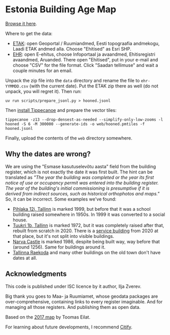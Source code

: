 # Estonia Building Age Map

[Browse it here](https://osmz.ee/hooned/).

Where to get the data:

* [ETAK](https://geoportaal.maaamet.ee/est/ruumiandmed/eesti-topograafia-andmekogu/laadi-etak-andmed-alla-p609.html):
    open Geoportal / Ruumiandmed, Eesti topograafia andmekogu, Laadi ETAK andmed alla.
    Choose "Ehitised" as Esri SHP.
* [EHR](https://livekluster.ehr.ee/ui/ehr/v1/infoportal/reports):
    open E-ehitus, choose Infoportaal ja avaandmed, Ehitisregistri avaandmed, Aruanded.
    There open "Ehitised", put in your e-mail and choose "CSV" for the file format. Click "Saadan tellimuse"
    and wait a couple minutes for an email.

Unpack the zip file into the `data` directory and rename the file to `ehr-YYMMDD.csv` (with the current date).
Put the ETAK zip there as well (do not unpack, you will regret it). Then run:

    uv run scripts/prepare_jsonl.py > hooned.jsonl

Then [install Tippecanoe](https://github.com/felt/tippecanoe?tab=readme-ov-file#installation) and prepare the
vector tiles:

    tippecanoe -z13 --drop-densest-as-needed --simplify-only-low-zooms -l hooned -S 6 -M 300000 --generate-ids -o web/hooned.pmtiles -f hooned.jsonl

Finally, upload the contents of the `web` directory somewhere.

## Why the dates are wrong?

We are using the "Esmase kasutuselevõtu aasta" field from the building register, which is not exactly the date it was first built.
The hint can be translated as _"The year the building was completed or the year its first notice of use or occupancy permit
was entered into the building register. The year of the building's initial commissioning is presumptive if it is derived
from indirect sources, such as historical orthophotos and maps."_ So, it can be incorrect.
Some examples we've found:

* [Pihlaka 12i, Tallinn](https://livekluster.ehr.ee/ui/ehr/v1/building/101018040) is marked 1999, but before that it was a school building
    raised somewhere in 1950s. In 1999 it was converted to a social house.
* [Tuukri 1b, Tallinn](https://livekluster.ehr.ee/ui/ehr/v1/building/120796837) is marked 1972, but it was completely raised after that,
    rebuilt from scratch in 2020. There is a [service building](https://livekluster.ehr.ee/ui/ehr/v1/building/220795174) from 2020
    at that place, but it's not split into visible buildings.
* [Narva Castle](https://livekluster.ehr.ee/ui/ehr/v1/building/118008962) is marked 1986, despite being built way, way before that (around 1256).
    Same for buildings around it.
* [Tallinna Raekoda](https://livekluster.ehr.ee/ui/ehr/v1/building/101036399) and many other buildings on the old town
    don't have dates at all.

## Acknowledgments

This code is published under ISC licence by it author, Ilja Zverev.

Big thank you goes to Maa- ja Ruumiamet, whose geodata packages are over-comprehensive, containing links
to every register imaginable. And for managing all those registers. And publishing them as open data.

Based on the [2017 map](http://eilat.ee/2017-01-09-tallinna-hoonete-vanus/) by Toomas Eilat.

For learning about future developments, I recommend [Citify](https://citify.eu/).
